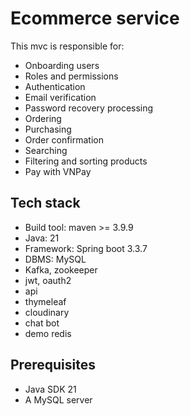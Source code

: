 # Ecommerce service
This mvc is responsible for:
* Onboarding users
* Roles and permissions
* Authentication
* Email verification
* Password recovery processing
* Ordering
* Purchasing
* Order confirmation
* Searching
* Filtering and sorting products
* Pay with VNPay

## Tech stack
* Build tool: maven >= 3.9.9
* Java: 21
* Framework: Spring boot 3.3.7
* DBMS: MySQL
* Kafka, zookeeper
* jwt, oauth2
* api
* thymeleaf
* cloudinary
* chat bot
* demo redis

## Prerequisites
* Java SDK 21
* A MySQL server

